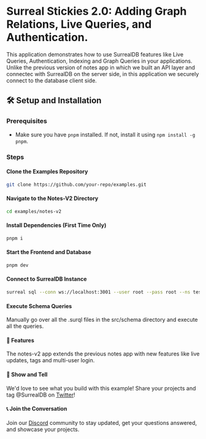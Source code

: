 # Surreal Stickies 2.0: Adding Graph Relations, Live Queries, and Authentication.

This application demonstrates how to use SurrealDB features like Live Queries, Authentication, Indexing and Graph Queries in your applications. Unlike the previous version of notes app in which we built an API layer and connectec with SurrealDB on the server side, in this application we securely connect to the database client side.

## 🛠 Setup and Installation

### Prerequisites

- Make sure you have `pnpm` installed. If not, install it using `npm install -g pnpm`.

### Steps

#### Clone the Examples Repository

```bash
git clone https://github.com/your-repo/examples.git
```
#### Navigate to the Notes-V2 Directory
```bash
cd examples/notes-v2
```
#### Install Dependencies (First Time Only)
```bash
pnpm i
```
#### Start the Frontend and Database
```bash
pnpm dev

```
#### Connect to SurrealDB Instance
```bash
surreal sql --conn ws://localhost:3001 --user root --pass root --ns test --db test --pretty
```

#### Execute Schema Queries
Manually go over all the .surql files in the src/schema directory and execute all the queries.

#### 🌟 Features
The notes-v2 app extends the previous notes app with new features like live updates, tags and multi-user login. 

#### 📣 Show and Tell
We'd love to see what you build with this example! Share your projects and tag @SurrealDB on [Twitter](https://twitter.com/SurrealDB)!

#### 📞 Join the Conversation
Join our [Discord](https://discord.gg/surrealdb) community to stay updated, get your questions answered, and showcase your projects.